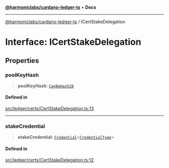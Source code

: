 [**@harmoniclabs/cardano-ledger-ts**](../README.md) • **Docs**

***

[@harmoniclabs/cardano-ledger-ts](../globals.md) / ICertStakeDelegation

# Interface: ICertStakeDelegation

## Properties

### poolKeyHash

> **poolKeyHash**: [`CanBeHash28`](../type-aliases/CanBeHash28.md)

#### Defined in

[src/ledger/certs/CertStakeDelegation.ts:13](https://github.com/HarmonicLabs/cardano-ledger-ts/blob/94dd590ffe94133126b0d8d49920fc7b002e1975/src/ledger/certs/CertStakeDelegation.ts#L13)

***

### stakeCredential

> **stakeCredential**: [`Credential`](../classes/Credential.md)\<[`CredentialType`](../enumerations/CredentialType.md)\>

#### Defined in

[src/ledger/certs/CertStakeDelegation.ts:12](https://github.com/HarmonicLabs/cardano-ledger-ts/blob/94dd590ffe94133126b0d8d49920fc7b002e1975/src/ledger/certs/CertStakeDelegation.ts#L12)
